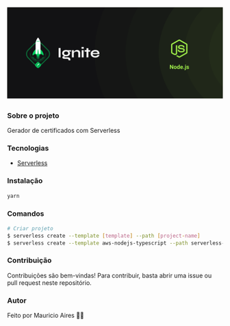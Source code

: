 <h1 align="center">
    <img src="./.github/assets/cover.png">
</h1>

### Sobre o projeto

Gerador de certificados com Serverless

### Tecnologias

- [Serverless](https://www.serverless.com/)

### Instalação

```sh
yarn
```

### Comandos

```bash
# Criar projeto
$ serverless create --template [template] --path [project-name]
$ serverless create --template aws-nodejs-typescript --path serverless-generate=certificate

```

### Contribuição

Contribuições são bem-vindas! Para contribuir, basta abrir uma issue ou pull request neste repositório.

### Autor

Feito por Mauricio Aires 👋🏽
